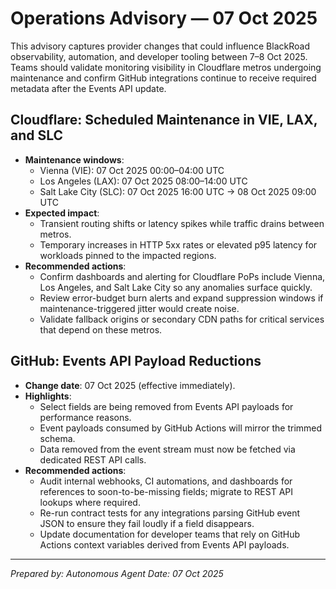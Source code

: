 # Operations Advisory — 07 Oct 2025

This advisory captures provider changes that could influence BlackRoad observability, automation, and developer tooling between 7–8 Oct 2025. Teams should validate monitoring visibility in Cloudflare metros undergoing maintenance and confirm GitHub integrations continue to receive required metadata after the Events API update.

## Cloudflare: Scheduled Maintenance in VIE, LAX, and SLC
- **Maintenance windows**:
  - Vienna (VIE): 07 Oct 2025 00:00–04:00 UTC
  - Los Angeles (LAX): 07 Oct 2025 08:00–14:00 UTC
  - Salt Lake City (SLC): 07 Oct 2025 16:00 UTC → 08 Oct 2025 09:00 UTC
- **Expected impact**:
  - Transient routing shifts or latency spikes while traffic drains between metros.
  - Temporary increases in HTTP 5xx rates or elevated p95 latency for workloads pinned to the impacted regions.
- **Recommended actions**:
  - Confirm dashboards and alerting for Cloudflare PoPs include Vienna, Los Angeles, and Salt Lake City so any anomalies surface quickly.
  - Review error-budget burn alerts and expand suppression windows if maintenance-triggered jitter would create noise.
  - Validate fallback origins or secondary CDN paths for critical services that depend on these metros.

## GitHub: Events API Payload Reductions
- **Change date**: 07 Oct 2025 (effective immediately).
- **Highlights**:
  - Select fields are being removed from Events API payloads for performance reasons.
  - Event payloads consumed by GitHub Actions will mirror the trimmed schema.
  - Data removed from the event stream must now be fetched via dedicated REST API calls.
- **Recommended actions**:
  - Audit internal webhooks, CI automations, and dashboards for references to soon-to-be-missing fields; migrate to REST API lookups where required.
  - Re-run contract tests for any integrations parsing GitHub event JSON to ensure they fail loudly if a field disappears.
  - Update documentation for developer teams that rely on GitHub Actions context variables derived from Events API payloads.

---
*Prepared by: Autonomous Agent*
*Date: 07 Oct 2025*
